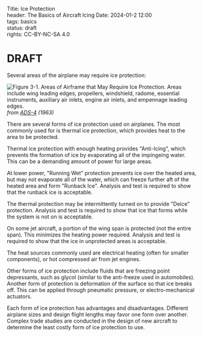 Title: Ice Protection       
header: The Basics of Aircraft Icing
Date: 2024-01-2 12:00  
tags: basics  
status: draft  
rights: CC-BY-NC-SA 4.0

# DRAFT

Several areas of the airplane may require ice protection: 

![Figure 3-1. Areas of Airframe that May Require Ice Protection. 
Areas include wing leading edges, propellers, windshield, radome,
essential instruments, auxiliary air inlets, engine air inlets, 
and empennage leading edges.](..%2Fimages/ads4/Figure3-1.png)  
_from [ADS-4](https://apps.dtic.mil/sti/citations/AD0608865) (1963)_  

There are several forms of ice protection used on airplanes. 
The most commonly used for is thermal ice protection, 
which provides heat to the area to be protected. 

Thermal ice protection with enough heating provides "Anti-Icing", 
which prevents the formation of ice by evaporating all of the impingeing water. 
This can be a demanding amount of power for large areas.  

At lower power, "Running Wet" protection prevents ice over the heated area, 
but may not evaporate all of the water, which can freeze further aft of the heated area 
and form "Runback Ice". 
Analysis and test is required to show that the runback ice is acceptable. 

The thermal protection may be intermittently turned on to provide "Deice" protection. 
Analysis and test is required to show that ice that forms while the system is not on is acceptable. 

On some jet aircraft, a portion of the wing span is protected
(not the entire span). This minimizes the heating power required. 
Analysis and test is required to show that the ice in unprotected areas is acceptable.

The heat sources commonly used are electrical heating (often for smaller components), 
or hot compressed air from jet engines. 

Other forms of ice protection include fluids that are freezing point depressants, 
such as glycol (similar to the anti-freeze used in automobiles). 
Another form of protection is deformation of the surface so that ice breaks off. 
This can be applied through pneumatic pressure, or electro-mechanical actuators. 

Each form of ice protection has advantages and disadvantages. 
Different airplane sizes and design flight lengths may favor one form 
over another. Complex trade studies are conducted in the design 
of new aircraft to determine the least costly form of ice protection to use. 
